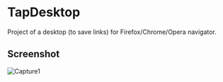 # TapDesktop
Project of a desktop (to save links) for Firefox/Chrome/Opera navigator.

## Screenshot
![Capture1](https://github.com/sermmor/TapDesktop/raw/master/TapDesktop.gif)